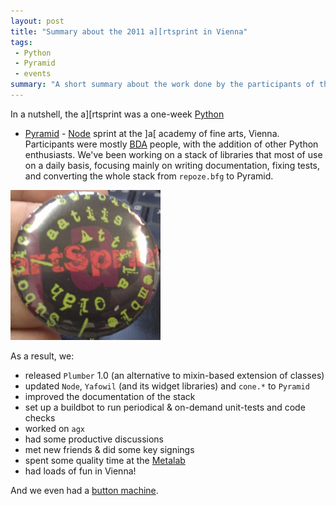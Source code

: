 ```yaml
---
layout: post
title: "Summary about the 2011 a][rtsprint in Vienna"
tags:
 - Python
 - Pyramid
 - events
summary: "A short summary about the work done by the participants of the a][rtsprinters in Vienna"
---
```


In a nutshell, the a][rtsprint was a one-week [Python](http://www.python.org/)
- [Pyramid](http://docs.pylonsproject.org/) -
[Node](http://pypi.python.org/pypi/node) sprint at the ]a[ academy of fine
arts, Vienna. Participants were mostly [BDA](http://bluedynamics.com/) people,
with the addition of other Python enthusiasts. We've been working on a stack of
libraries that most of use on a daily basis, focusing mainly on writing
documentation, fixing tests, and converting the whole stack from `repoze.bfg`
to Pyramid.

<div class="center right">
  <img src="/media/images/random/artsprint-button.jpg" alt="Buttons, yay!"/>
</div>

As a result, we:

 * released `Plumber` 1.0 (an alternative to mixin-based extension of classes)
 * updated `Node`, `Yafowil` (and its widget libraries) and `cone.*` to `Pyramid`
 * improved the documentation of the stack
 * set up a buildbot to run periodical & on-demand unit-tests and code checks
 * worked on `agx`
 * had some productive discussions
 * met new friends & did some key signings
 * spent some quality time at the [Metalab](http://metalab.at/)
 * had loads of fun in Vienna!

And we even had a [button
machine](http://en.wikipedia.org/wiki/Pin-back_button).
